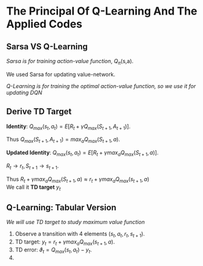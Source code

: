 # The Principal Of Q-Learning And The Applied Codes  

## Sarsa VS Q-Learning  

*Sarsa is for training action-value function*, $Q_{\pi}$(s,a). 

We used Sarsa for updating value-network.  

*Q-Learning is for training the optimal action-value function, so we use it for updating DQN*  

## Derive TD Target 

**Identity**:  $Q_{max}(s_{t},a_{t}) = E[R_{t} + \gamma Q_{max}(S_{t+1},A_{t+1})]$. 

Thus $Q_{max}(S_{t+1},A_{t+1}) = max_{a}Q_{max}(S_{t+1},a).$

**Updated Identity**:  $Q_{max}(s_{t},a_{t}) = E[R_{t} + \gamma max_{a}Q_{max}(S_{t+1},a)]$.  

$R_{t}\longrightarrow r_{t},S_{t+1}\longrightarrow s_{t+1}.$ 

Thus $R_{t} + \gamma max_{a}Q_{max}(S_{t+1},a)\approx r_{t} + \gamma max_{a}Q_{max}(s_{t+1},a)$  
We call it **TD target** $y_{t}$

## Q-Learning: Tabular Version  
*We will use TD target to study maximum value function*  

1) Observe a transition with 4 elements ($s_{t}, a_{t}, r_{t}, s_{t+1}$).
2) TD target: $y_{t} = r_{t} + \gamma max_{a}Q_{max}(s_{t+1},a)$.
3) TD error: $\vartheta_{t} = Q_{max}(s_{t},a_{t}) - y_{t}$.
4) 













